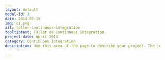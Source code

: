 ```yaml
---
layout: default
modal-id: 3
date: 2014-07-15
img: ci.png
alt: taller-continuous-integration
tooltiptext: Taller de Continuous Integration.
project-date: April 2014
category: Continuous Integration
description: Use this area of the page to describe your project. The icon above is part of a free icon set by <a href="https://sellfy.com/p/8Q9P/jV3VZ/">Flat Icons</a>. On their website, you can download their free set with 16 icons, or you can purchase the entire set with 146 icons for only $12!

---
```

